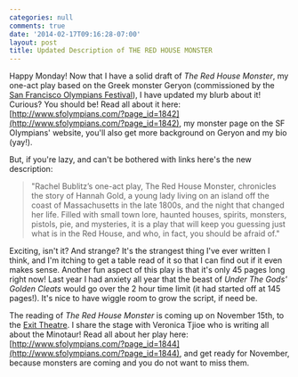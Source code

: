 ```yaml
---
categories: null
comments: true
date: '2014-02-17T09:16:28-07:00'
layout: post
title: Updated Description of THE RED HOUSE MONSTER
---
```


Happy Monday! Now that I have a solid draft of *The Red House Monster*, my one-act play based on the Greek monster Geryon (commissioned by the [San Francisco Olympians Festival](http://www.sfolympians.com/)), I have updated my blurb about it! Curious? You should be! Read all about it here: [http://www.sfolympians.com/?page_id=1842](http://www.sfolympians.com/?page_id=1842), my monster page on the SF Olympians' website, you'll also get more background on Geryon and my bio (yay!).

But, if you're lazy, and can't be bothered with links here's the new description:

>"Rachel Bublitz’s one-act play, The Red House Monster, chronicles the story of Hannah Gold, a young lady living on an island off the coast of Massachusetts in the late 1800s, and the night that changed her life. Filled with small town lore, haunted houses, spirits, monsters, pistols, pie, and mysteries, it is a play that will keep you guessing just what is in the Red House, and who, in fact, you should be afraid of."

Exciting, isn't it? And strange? It's the strangest thing I've ever written I think, and I'm itching to get a table read of it so that I can find out if it even makes sense. Another fun aspect of this play is that it's only 45 pages long right now! Last year I had anxiety all year that the beast of *Under The Gods' Golden Cleats* would go over the 2 hour time limit (it had started off at 145 pages!). It's nice to have wiggle room to grow the script, if need be. 

The reading of *The Red House Monster* is coming up on November 15th, to the [Exit Theatre](http://www.theexit.org/). I share the stage with Veronica Tjioe who is writing all about the Minotaur! Read all about her play here: [http://www.sfolympians.com/?page_id=1844](http://www.sfolympians.com/?page_id=1844), and get ready for November, because monsters are coming and you do not want to miss them.